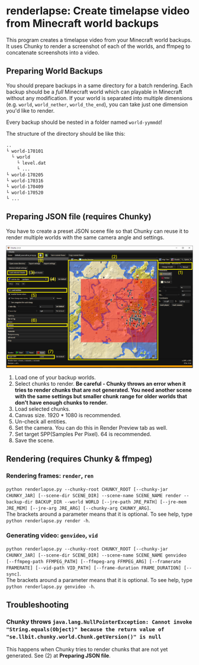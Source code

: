 # renderlapse: Create timelapse video from Minecraft world backups

This program creates a timelapse video from your Minecraft world backups. It uses Chunky to render a screenshot of each of the worlds, and ffmpeg to concatenate screenshots into a video.

## Preparing World Backups

You should prepare backups in a same directory for a batch rendering. Each backup should be a *full* Minecraft world which can playable in Minecraft without any modification. If your world is separated into multiple dimensions (e.g. `world`, `world_nether`, `world_the_end`), you can take just one dimension you'd like to render.

Every backup should be nested in a folder named `world-yymmdd`!

The structure of the directory should be like this:
```
..
└ world-170101
  └ world
    └ level.dat
    └ ...
└ world-170205
└ world-170316
└ world-170409
└ world-170520
└ ...
```

## Preparing JSON file (requires Chunky)

You have to create a preset JSON scene file so that Chunky can reuse it to render multiple worlds with the same camera angle and settings.

![](assets/chunkytutorial.png)

1. Load one of your backup worlds.
2. Select chunks to render. **Be careful - Chunky throws an error when it tries to render chunks that are not generated. You need another scene with the same settings but smaller chunk range for older worlds that don't have enough chunks to render.**
3. Load selected chunks.
4. Canvas size. 1920 * 1080 is recommended.
5. Un-check all entities.
6. Set the camera. You can do this in Render Preview tab as well.
7. Set target SPP(Samples Per Pixel). 64 is recommended.
8. Save the scene.

## Rendering (requires Chunky & ffmpeg)

### Rendering frames: ```render```, ```ren```

```python renderlapse.py --chunky-root CHUNKY_ROOT [--chunky-jar CHUNKY_JAR] [--scene-dir SCENE_DIR] --scene-name SCENE_NAME render --backup-dir BACKUP_DIR --world WORLD [--jre-path JRE_PATH] [--jre-mem JRE_MEM] [--jre-arg JRE_ARG] [--chunky-arg CHUNKY_ARG]```.  
The brackets around a parameter means that it is optional. To see help, type ```python renderlapse.py render -h```.

### Generating video: ```genvideo```, ```vid```

```python renderlapse.py --chunky-root CHUNKY_ROOT [--chunky-jar CHUNKY_JAR] [--scene-dir SCENE_DIR] --scene-name SCENE_NAME genvideo [--ffmpeg-path FFMPEG_PATH] [--ffmpeg-arg FFMPEG_ARG] [--framerate FRAMERATE] [--vid-path VID_PATH] [--frame-duration FRAME_DURATION] [--sync]```.  
The brackets around a parameter means that it is optional. To see help, type ```python renderlapse.py genvideo -h```.

## Troubleshooting

### Chunky throws ```java.lang.NullPointerException: Cannot invoke "String.equals(Object)" because the return value of "se.llbit.chunky.world.Chunk.getVersion()" is null```  

This happens when Chunky tries to render chunks that are not yet generated. See (2) at **Preparing JSON file**.